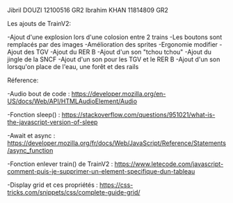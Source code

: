 Jibril DOUZI 12100516 GR2
Ibrahim KHAN 11814809 GR2

Les ajouts de TrainV2:

-Ajout d'une explosion lors d'une colosion entre 2 trains
-Les boutons sont remplacés par des images
-Amélioration des sprites
-Ergonomie modifier
-Ajout des TGV
-Ajout du RER B
-Ajout d'un son "tchou tchou"
-Ajout du jingle de la SNCF
-Ajout d'un son pour les TGV et le RER B
-Ajout d'un son lorsqu'on place de l'eau, une forêt et des rails

Réference:

-Audio bout de code : https://developer.mozilla.org/en-US/docs/Web/API/HTMLAudioElement/Audio

-Fonction sleep() : https://stackoverflow.com/questions/951021/what-is-the-javascript-version-of-sleep

-Await et async : https://developer.mozilla.org/fr/docs/Web/JavaScript/Reference/Statements/async_function

-Fonction enlever train() de TrainV2 : https://www.letecode.com/javascript-comment-puis-je-supprimer-un-element-specifique-dun-tableau

-Display grid et ces propriétés : https://css-tricks.com/snippets/css/complete-guide-grid/
